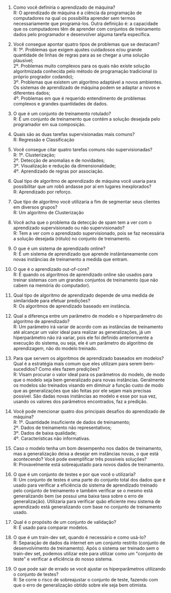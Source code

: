 1. Como você definiria o aprendizado de máquina?  
   R: O aprendizado de máquina é a ciência da programação de computadores na qual os possibilita aprender sem termos necessariamente que programá-los. Outra definição é: a capacidade que os computadores têm de aprender com conjuntos de treinamento dados pelo programador e desenvolver alguma tarefa específica.

2. Você consegue apontar quatro tipos de problemas que se destacam?  
   R: 1º. Problemas que exigem ajustes cuidadosos e/ou grande quantidade de linhas de regras para as se chegar a uma solução plausível;  
      2º. Problemas muito complexos para os quais não existe solução algoritmizada conhecida pelo método de programação tradicional (o próprio progrador codando);  
      3º. Problemas que existem um algorítmo adaptável a novos ambientes. Os sistemas de aprendizado de máquina podem se adaptar a novos e diferentes dados;  
      4º. Problemas em que é requerido entendimento de problemas complexos e grandes quantidades de dados.

3. O que é um conjunto de treinamento rotulado?  
   R: É um conjunto de treinamento que contém a solução desejada pelo programador em sua composição.

4. Quais são as duas tarefas supervisionadas mais comuns?  
   R: Regressão e Classificação

5. Você consegue citar quatro tarefas comuns não supervisionadas?  
   R: 1º. Clusterização;  
      2º. Detecção de anomalias e de novidades;  
      3º. Visualização e redução da dimensionalidade;  
      4º. Aprendizado de regras por associação.

6. Qual tipo de algoritmo de aprendizado de máquina você usaria para possibilitar que um robô andasse por aí em lugares inexplorados?  
   R: Aprendizado por reforço.

7. Que tipo de algoritmo você utilizaria a fim de segmentar seus clientes em diversos grupos?  
   R: Um algoritmo de Clusterização

8. Você acha que o problema da detecção de spam tem a ver com o aprendizado supervisionado ou não supervisionado?  
   R: Tem a ver com o aprendizado supervisionado, pois se faz necessária a solução desejada (rótulo) no conjunto de treinamento.

9. O que é um sistema de aprendizado online?   
   R: É um sistema de aprendizado que aprende instântaneamente com novas instâncias de treinamento a medida que entram.

10. O que é o aprendizado out-of-core?  
   R: É quando os algoritmos de aprendizado online são usados para treinar sistemas com um grandes conjuntos de treinamento (que não cabem na memória do computador). 

11. Qual tipo de algoritmo de aprendizado depende de uma medida de similaridade para efetuar predições?  
   R: Os algoritmos de aprendizado baseado em instância.

12. Qual a diferença entre um parâmetro de modelo e o hiperparâmetro do algoritmo de aprendizado?  
   R: Um parâmetro irá variar de acordo com as instâncias de treinamento até alcançar um valor ideal para realizar as generalizações, já um hiperparâmetro não irá variar, pois ele foi definido anteriormente a execução do sistema, ou seja, ele é um parâmetro do algoritmo de aprendizagem, não do modelo treinado.

13. Para que servem os algoritmos de aprendizado baseados em modelos? Qual é a estratégia mais comum que eles utilizam para serem bem-sucedidos? Como eles fazem predições?  
   R: Visam procurar o valor ideal para os parâmetros do modelo, de modo que o modelo seja bem generalizado para novas instâncias. Geralmente os modelos são treinados visando em diminuir a função custo de modo que as generalizações que são feitas por ele sejam mais precisas possível. São dadas novas instâncias ao modelo e esse por sua vez, usando os valores dos parâmetros encontrados, faz a predição.

14. Você pode mencionar quatro dos principais desafios do aprendizado de máquina?  
   R: 1º. Quantidade insuficiente de dados de treinamento;  
      2º. Dados de treinamento não representativos;  
      3º. Dados de baixa qualidade;  
      4º. Características não informativas.

15. Caso o modelo tenha um bom desempenho nos dados de treinamento, mas a generalização deixa a desejar em instâncias novas, o que está acontecendo? Você pode exemplificar três possíveis soluções?  
   R: Provavelmente está sobreajustado para novos dados de treinamento.

16. O que é um conjunto de testes e por que você o utilizaria?  
   R: Um conjunto de testes é uma parte do conjunto total dos dados que é usado para verificar a eficiência do sistema de aprendizado treinado pelo conjunto de treinamento e também verificar se o mesmo está generalizando bem (se possui uma baixa taxa sobre o erro de generalização). Utilizaria para verificar quão eficiente meu sistema de aprendizado está generalizando com base no conjunto de treinamento usado.

17. Qual é o propósito de um conjunto de validação?  
   R: É usado para comparar modelos.

18. O que é um train-dev set, quando é necessário e como usá-lo?  
   R: Separação de dados da internet em um conjunto restrito (conjunto de desenvolvimento de treinamento). Após o sistema ser treinado sem o train-dev set, podemos utilizar este para utilizar como um "conjunto de teste" e verificar a eficiência do nosso sistema.

19. O que pode sair de errado se você ajustar os hiperparâmetros utilizando o conjunto de testes?  
   R: Se corre o risco de sobreajustar o conjunto de teste, fazendo com que o erro de generalização obtido sobre ele seja bem otimista.